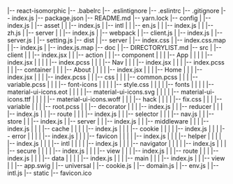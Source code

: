 |-- react-isomorphic
    |-- .babelrc
    |-- .eslintignore
    |-- .eslintrc
    |-- .gitignore
    |-- index.js
    |-- package.json
    |-- README.md
    |-- yarn.lock
    |-- config
    |   |-- index.js
    |   |-- asset
    |   |   |-- index.js
    |   |-- intl
    |   |   |-- en.js
    |   |   |-- index.js
    |   |   |-- zh.js
    |   |-- server
    |   |   |-- index.js
    |   |-- webpack
    |       |-- client.js
    |       |-- index.js
    |       |-- server.js
    |       |-- setting.js
    |-- dist
    |   |-- server
    |       |-- index.css
    |       |-- index.css.map
    |       |-- index.js
    |       |-- index.js.map
    |-- doc
    |   |-- DIRECTORYLIST.md
    |-- src
    |   |-- client
    |   |   |-- index.jsx
    |   |   |-- action
    |   |   |-- component
    |   |   |   |-- App
    |   |   |   |   |-- index.jsx
    |   |   |   |   |-- index.pcss
    |   |   |   |-- Nav
    |   |   |       |-- index.jsx
    |   |   |       |-- index.pcss
    |   |   |-- container
    |   |   |   |-- About
    |   |   |   |   |-- index.jsx
    |   |   |   |-- Home
    |   |   |       |-- index.jsx
    |   |   |       |-- index.pcss
    |   |   |-- css
    |   |   |   |-- common.pcss
    |   |   |   |-- variable.pcss
    |   |   |   |-- font-icons
    |   |   |   |   |-- style.css
    |   |   |   |   |-- fonts
    |   |   |   |       |-- material-ui-icons.eot
    |   |   |   |       |-- material-ui-icons.svg
    |   |   |   |       |-- material-ui-icons.ttf
    |   |   |   |       |-- material-ui-icons.woff
    |   |   |   |-- hack
    |   |   |   |   |-- fix.css
    |   |   |   |-- variable
    |   |   |       |-- root.pcss
    |   |   |-- decorator
    |   |   |   |-- index.js
    |   |   |-- reducer
    |   |   |   |-- index.js
    |   |   |-- route
    |   |   |   |-- index.js
    |   |   |-- selector
    |   |   |   |-- nav.js
    |   |   |-- store
    |   |       |-- index.js
    |   |-- server
    |   |   |-- index.js
    |   |   |-- middleware
    |   |   |   |-- index.js
    |   |   |   |-- cache
    |   |   |   |   |-- index.js
    |   |   |   |-- cookie
    |   |   |   |   |-- index.js
    |   |   |   |-- error
    |   |   |   |   |-- index.js
    |   |   |   |-- favicon
    |   |   |   |   |-- index.js
    |   |   |   |-- helper
    |   |   |   |   |-- index.js
    |   |   |   |-- intl
    |   |   |   |   |-- index.js
    |   |   |   |-- navigator
    |   |   |   |   |-- index.js
    |   |   |   |-- secure
    |   |   |   |   |-- index.js
    |   |   |   |-- view
    |   |   |       |-- index.js
    |   |   |-- route
    |   |   |   |-- index.js
    |   |   |   |-- data
    |   |   |   |   |-- index.js
    |   |   |   |-- main
    |   |   |       |-- index.js
    |   |   |-- view
    |   |       |-- app.swig
    |   |-- universal
    |       |-- cookie.js
    |       |-- domain.js
    |       |-- env.js
    |       |-- intl.js
    |-- static
        |-- favicon.ico
